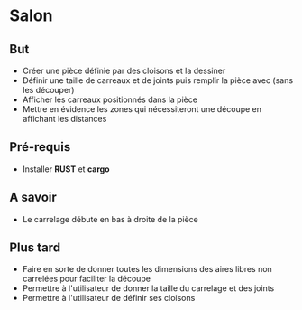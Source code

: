 # Salon


## But  
* Créer une pièce définie par des cloisons et la dessiner
* Définir une taille de carreaux et de joints puis remplir la pièce avec (sans les découper)
* Afficher les carreaux positionnés dans la pièce
* Mettre en évidence les zones qui nécessiteront une découpe en affichant les distances

## Pré-requis
* Installer **RUST** et **cargo**

## A savoir
* Le carrelage débute en bas à droite de la pièce

## Plus tard
* Faire en sorte de donner toutes les dimensions des aires libres non carrelées pour faciliter la découpe
* Permettre à l'utilisateur de donner la taille du carrelage et des joints
* Permettre à l'utilisateur de définir ses cloisons
